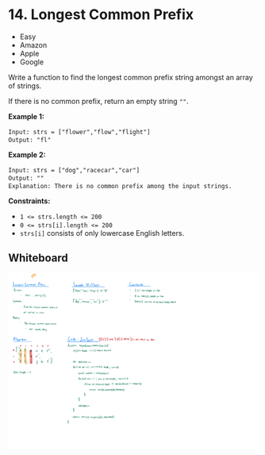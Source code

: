 # 14. Longest Common Prefix
- Easy
- Amazon
- Apple
- Google

Write a function to find the longest common prefix string amongst an array of
strings.

If there is no common prefix, return an empty string `""`.

**Example 1:**
```
Input: strs = ["flower","flow","flight"]
Output: "fl"
```

**Example 2:**
```
Input: strs = ["dog","racecar","car"]
Output: ""
Explanation: There is no common prefix among the input strings.
```

**Constraints:**
- `1 <= strs.length <= 200`
- `0 <= strs[i].length <= 200`
- `strs[i]` consists of only lowercase English letters.

## Whiteboard
![Whiteboard Image 01][whiteboard-image-01]

<!-- Refs -->
[whiteboard-image-01]: whiteboard-01.jpg

